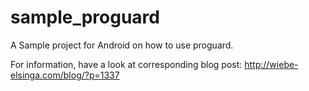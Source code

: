 sample_proguard
===============

A Sample project for Android on how to use proguard.

For information, have a look at corresponding blog post: http://wiebe-elsinga.com/blog/?p=1337
